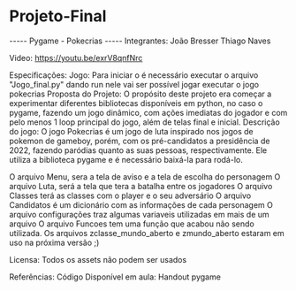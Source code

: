 # Projeto-Final
 ----- Pygame - Pokecrias -----
 Integrantes:
        João Bresser
        Thiago Naves

Video:
https://youtu.be/exrV8qnfNrc


Especificações: 
Jogo: Para iniciar o é necessário executar o arquivo "Jogo_final.py" dando run nele vai ser possível jogar executar o jogo pokecrias
Proposta do Projeto: O propósito deste projeto era começar a experimentar diferentes bibliotecas disponíveis em python, no caso o pygame, fazendo um jogo dinâmico, com ações imediatas do jogador e com pelo menos 1 loop principal do jogo, além de telas final e inicial.
Descrição do jogo: O jogo Pokecrias é um jogo de luta inspirado nos jogos de pokemon de gameboy, porém, com os pré-candidatos a presidência de 2022, fazendo paródias quanto as suas pessoas, respectivamente.
Ele utiliza a biblioteca pygame e é necessário baixá-la para rodá-lo.


O arquivo Menu, sera a tela de aviso e a tela de escolha do personagem
O arquivo Luta, será a tela que tera a batalha entre os jogadores
O arquivo Classes terá as classes com o player e o seu adversário
O arquivo Candidatos é um dicionário com as informações de cada personagem
O arquivo configurações traz algumas variaveis utilizadas em mais de um arquivo
O arquivo Funcoes tem uma função que acabou não sendo utilizada.
Os arquivos zclasse_mundo_aberto e zmundo_aberto estaram em uso na próxima versão ;)

Licensa:
Todos os assets não podem ser usados

Referências:
Código Disponível em aula: Handout pygame






